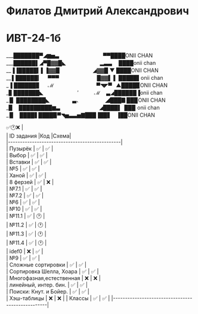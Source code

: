 # Филатов Дмитрий Александрович
# ИВТ-24-1б 
___███████▀◢▆▅▃ 　　　   　　　 　 ▀▀████ONII CHAN                                                                   
___██████▌◢▀█▓▓█◣   　　　　　　▂▃▃　 ████onii chan                                                                     
__▐▐█████▍▌▐▓▓▉　　　　　 　◢▓▓█ ▼  ████ONII CHAN                                                                       
__ ▌██████▎　 ▀▀▀　　　　　　 　█▓▓▌ ▌ █████▌onii chan                                                                   
_▐ ██████▊　 ℳ 　　　　　　　　▀◥◤▀    ▲████▉ONII CHAN                                                                 
_▊ ███████◣ 　　　　　　  ′　　　ℳ　 ▃◢██████▐onii chan                                                                
_ ▉ ████████◣ 　　　　 ▃、　　　　　◢███▊███ ONII CHAN                                                                 
_▉　 █████████▆▃　　　　　　　 ◢████▌ ███  onii chan                                                                   
_ ▉　 ████▋████▉▀◥▅▃▃▅▇███▐██▋　▐██ONII CHAN                                                                                                                                  






 ✅🕐❌ |                                                                                                                       
| ID задания               |Код |Схема|                                                                                        
|-----------------------------------------------|                                                                             
| Пузырёк                  | ✅ | ✅ |                                                                                  
| Выбор                    | ✅ | ✅ |                                                                                       
| Вставки                  | ✅ | ✅ |                                                                                  
| №5                       | ✅ | ✅ |                                                                                       
| Ханой                    | ✅ | ✅ |                                                                                         
| 8 ферзей                 | ✅ | ❌ |                                                                                         
| №7.1                     | ✅ | ✅ |                                                                                        
| №7.2                     | ✅ | ✅ |                                                                                               
| №6                       | ✅ | ✅ |                                                                                      
| №10                      | ✅ | ✅ |                                                                                        
| №11.1                    | ✅ | 🕐 |                                                                                      
| №11.2                    | ✅ | 🕐 |                                                                                                         
| №11.3                    | ✅ | 🕐 |                                                                                                                    
| №11.4                    | ✅ | 🕐 |                                                                                                         
| idef0                    | ❌ | ✅ |                                                                                                
| №9                       | ✅ | ✅ |                                                                                                      
| Сложные сортировки       | ✅ | ✅ |                                                                                                       
| Сортировка Шелла, Хоара  | ✅ | ✅ |                                                                                                         
| Многофазная,естественная | ❌ | ❌ |                                                                                              
| линейный, интер. бин.    | ✅ | ✅ |                                                                                                            
| Поиски: Кнут. и Бойер.   | ✅ | ✅ |                                                                                                           
| Хэш-таблицы              | ❌ | ❌ | 
| Классы                   | ✅ | ✅ |
|--------------------------------------------------|   




